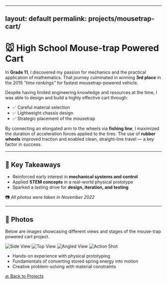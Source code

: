 
---
layout: default
permalink: projects/mousetrap-cart/
---

# 🐭 High School Mouse-trap Powered Cart

In **Grade 11**, I discovered my passion for mechanics and the practical application of mathematics. That journey culminated in winning **3rd place** in the 2015 *"time rankings"* for fastest mousetrap-powered vehicle.

Despite having limited engineering knowledge and resources at the time, I was able to design and build a highly effective cart through:

- ✅ Careful material selection  
- ✅ Lightweight chassis design  
- ✅ Strategic placement of the mousetrap

By connecting an elongated arm to the wheels via **fishing line**, I maximized the duration of acceleration forces applied to the tires. The use of **rubber wheels** improved traction and enabled clean, straight-line travel — a key factor in success.

---

## 🧠 Key Takeaways

- Reinforced early interest in **mechanical systems and control**
- Applied **STEM concepts** in a real-world physical prototype
- Sparked a lasting drive for **design, iteration, and testing**

📷 _All photos were taken in November 2022_

---

## 📸 Photos

Below are images showcasing different views and stages of the mouse-trap powered cart project.

![Side View](../../assets/projects/mousetrapcart1.png)
![Top View](../../assets/projects/mousetrapcart2.png)
![Angled View](../../assets/projects/mousetrapcart3.png)
![Action Shot](../../assets/projects/mousetrapcart4.png)

- Hands-on experience with physical prototyping
- Fundamentals of converting stored spring energy into motion
- Creative problem-solving with material constraints

[🔙 Back to Projects](../projects)
